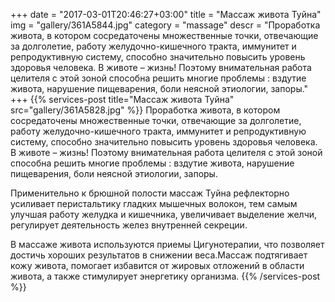 +++
date = "2017-03-01T20:46:27+03:00"
title = "Массаж живота Туйна"
img = "gallery/361A5844.jpg"
category = "massage"
descr = "Проработка живота, в котором сосредаточены множественные точки, отвечающие за долголетие, работу желудочно-кишечного тракта, иммунитет и репродуктивную систему, способно значительно повысить уровень здоровья человека. В животе – жизнь! Поэтому внимательная работа целителя с этой зоной способна решить многие проблемы : вздутие живота, нарушение пищеварения, боли неясной этиологии, запоры."
+++
{{% services-post title="Массаж живота Туйна" src="gallery/361A5828.jpg" %}}
Проработка живота, в котором сосредаточены множественные точки, отвечающие за долголетие, работу желудочно-кишечного тракта, иммунитет и репродуктивную систему, способно значительно повысить уровень здоровья человека. В животе – жизнь! Поэтому внимательная работа целителя с этой зоной способна решить многие проблемы : вздутие живота, нарушение пищеварения, боли неясной этиологии, запоры.

Применительно к брюшной полости массаж Туйна рефлекторно усиливает перистальтику гладких мышечных волокон, тем самым улучшая работу желудка и кишечника, увеличивает выделение желчи, регулирует деятельность желез внутренней секреции.

В массаже живота используются приемы Цигунотерапии, что позволяет достичь хороших результатов в снижении веса.Массаж подтягивает кожу живота, помогает избавится от жировых отложений в области живота, а также стимулирует энергетику организма. 
{{% /services-post %}}